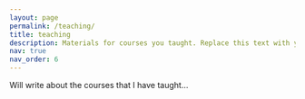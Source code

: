 ```yaml
---
layout: page
permalink: /teaching/
title: teaching
description: Materials for courses you taught. Replace this text with your description.
nav: true
nav_order: 6
---
```


Will write about the courses that I have taught...
